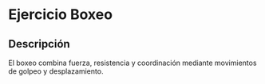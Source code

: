 # Ejercicio Boxeo

## Descripción
El boxeo combina fuerza, resistencia y coordinación mediante movimientos de golpeo y desplazamiento.
